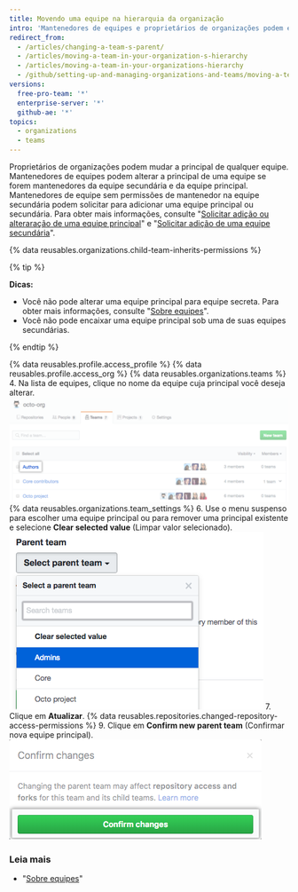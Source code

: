 ```yaml
---
title: Movendo uma equipe na hierarquia da organização
intro: 'Mantenedores de equipes e proprietários de organizações podem encaixar uma equipe abaixo de uma equipe principal, ou ainda, alterar ou remover uma principal da equipe aninhada.'
redirect_from:
  - /articles/changing-a-team-s-parent/
  - /articles/moving-a-team-in-your-organization-s-hierarchy
  - /articles/moving-a-team-in-your-organizations-hierarchy
  - /github/setting-up-and-managing-organizations-and-teams/moving-a-team-in-your-organizations-hierarchy
versions:
  free-pro-team: '*'
  enterprise-server: '*'
  github-ae: '*'
topics:
  - organizations
  - teams
---
```

Proprietários de organizações podem mudar a principal de qualquer equipe. Mantenedores de equipes podem alterar a principal de uma equipe se forem mantenedores da equipe secundária e da equipe principal. Mantenedores de equipe sem permissões de mantenedor na equipe secundária podem solicitar para adicionar uma equipe principal ou secundária. Para obter mais informações, consulte "[Solicitar adição ou alteraração de uma equipe principal](/articles/requesting-to-add-or-change-a-parent-team)" e "[Solicitar adição de uma equipe secundária](/articles/requesting-to-add-a-child-team)".

{% data reusables.organizations.child-team-inherits-permissions %}

{% tip %}

**Dicas:**
- Você não pode alterar uma equipe principal para equipe secreta. Para obter mais informações, consulte "[Sobre equipes](/articles/about-teams)".
- Você não pode encaixar uma equipe principal sob uma de suas equipes secundárias.

{% endtip %}

{% data reusables.profile.access_profile %}
{% data reusables.profile.access_org %}
{% data reusables.organizations.teams %}
4. Na lista de equipes, clique no nome da equipe cuja principal você deseja alterar. ![Lista das equipes da organização](/assets/images/help/teams/click-team-name.png)
{% data reusables.organizations.team_settings %}
6. Use o menu suspenso para escolher uma equipe principal ou para remover uma principal existente e selecione **Clear selected value** (Limpar valor selecionado). ![Menu suspenso listando as equipes da organização](/assets/images/help/teams/choose-parent-team.png)
7. Clique em **Atualizar**.
{% data reusables.repositories.changed-repository-access-permissions %}
9. Clique em **Confirm new parent team** (Confirmar nova equipe principal). ![Caixa de diálogo modal com informações sobre as alterações nas permissões de acesso ao repositório](/assets/images/help/teams/confirm-new-parent-team.png)

### Leia mais

- "[Sobre equipes](/articles/about-teams)"
